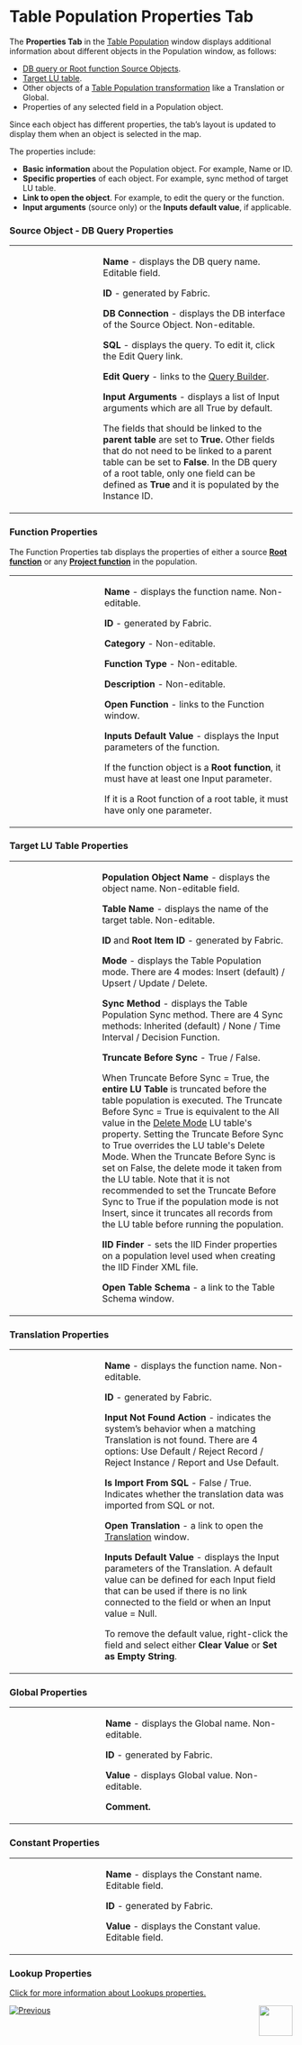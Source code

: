 # Table Population Properties Tab

The **Properties Tab** in the [Table Population](/articles/07_table_population/01_table_population_overview.md) window displays additional information about different objects in the Population window, as follows:
*	[DB query or Root function Source Objects](/articles/07_table_population/02_source_object_types.md#table-population---source-object-types).
*	[Target LU table](/articles/06_LU_tables/01_LU_tables_overview.md#lu-tables-overview).
* Other objects of a [Table Population transformation](/articles/07_table_population/06_table_population_transformation_rules.md) like a Translation or Global.
*	Properties of any selected field in a Population object.

Since each object has different properties, the tab’s layout is updated to display them when an object is selected in the map. 

The properties include:
*	**Basic information** about the Population object. For example, Name or ID.
*	**Specific properties** of each object. For example, sync method of target LU table.
*	**Link to open the object**. For example, to edit the query or the function.
*	**Input arguments** (source only) or the **Inputs default value**, if applicable.  

### Source Object - DB Query Properties
<table width="660">
<tbody>
<tr>
<td width="312pxl"><img src="/articles/07_table_population/images/07_04_01_table.png" alt=""/></td>
<td width="600pxl">
<p><strong>Name</strong> - displays the DB query name. Editable field.</p>
<p><strong>ID</strong> - generated by Fabric.</p>
<p><strong>DB Connection</strong> - displays the DB interface of the Source Object. Non-editable.</p>
<p><strong>SQL</strong> - displays the query. To edit it, click the Edit Query link.</p>
<p><strong>Edit Query</strong> - links to the <a href="/articles/11_query_builder/01_query_builder_overview.md#query-builder-overview"> Query Builder</a>.</p>
<p><strong>Input Arguments&nbsp;</strong>- displays a list of Input arguments which are all True by default.</p>
<p>The fields that should be linked to the <strong>parent table</strong> are set to <strong>True. </strong>Other fields that do not need to be linked to a parent table can be set to <strong>False</strong>. In the DB query of a root table, only one field can be defined as <strong>True</strong> and it is populated by the Instance ID.</p>
</td>
</tr>
</tbody>
</table>

### Function Properties
The Function Properties tab displays the properties of either a source [**Root function**](/articles/07_table_population/11_1_creating_or_editing_a_root_function.md) or any [**Project function**](/articles/07_table_population/08_project_functions.md) in the population.
<table width="660">
<tbody>
<tr>
<td width="312pxl"><img src="/articles/07_table_population/images/07_04_02_functions.png" alt=""></td>
<td width="600pxl">
<p><strong>Name</strong> - displays the function name. Non-editable.</p>
<p><strong>ID</strong> - generated by Fabric.</p>
<p><strong>Category</strong> - Non-editable.</p>
<p><strong>Function Type</strong> - Non-editable.</p>
<p><strong>Description</strong> - Non-editable.</p>
<p><strong>Open Function</strong> - links to the Function window.</p>
<p><strong>Inputs Default Value</strong> - displays the Input parameters of the function.</p>
<p>If the function object is a <strong>Root function</strong>, it must have at least one Input parameter.</p>
<p>If it is a Root function of a root table, it must have only one parameter.</p>
</td>
</tr>
</tbody>
</table>

### Target LU Table Properties
<table width="660">
<tbody>
<tr>
<td width="312pxl"><img src="/articles/07_table_population/images/07_04_03_target.png" alt=""></td>
<td width="600pxl">
<p><strong>Population Object Name</strong> - displays the object name. Non-editable field.</p>
<p><strong>Table Name</strong> - displays the name of the target table. Non-editable.</p>
<p><strong>ID </strong>and<strong> Root Item ID</strong> - generated by Fabric.</p>
<p><strong>Mode</strong> - displays the Table Population mode. There are 4 modes: Insert (default) / Upsert / Update / Delete.</p>
<p><strong>Sync Method</strong> - displays the Table Population Sync method. There are 4 Sync methods: Inherited (default) / None / Time Interval / Decision Function.</p>
<p><strong>Truncate Before Sync</strong> - True / False.</p>
<p>When Truncate Before Sync = True, the <strong>entire LU Table</strong> is truncated before the table population is executed. The Truncate Before Sync = True is equivalent to the All value in the <a href="/articles/06_LU_tables/04_table_properties.md#delete-mode">Delete Mode</a> LU table's property. Setting the Truncate Before Sync to True overrides the LU table's Delete Mode. When the Truncate Before Sync is set on False, the delete mode it taken from the LU table. 
Note that it is not recommended to set the Truncate Before Sync to True if the population mode is not Insert, since it truncates all records from the LU table before running the population.</p>
<p><strong>IID Finder</strong> - sets the IID Finder properties on a population level used when creating the IID Finder XML file.</p>
<p><strong>Open Table Schema</strong> - a link to the Table Schema window.</p>
</td>
</tr>
</tbody>
</table>

### Translation Properties
<table width="660">
<tbody>
<tr>
<td width="312pxl"><img src="/articles/07_table_population/images/07_04_04_translations.png" alt=""></td>
<td width="600pxl">
<p><strong>Name</strong> - displays the function name. Non-editable.</p>
<p><strong>ID</strong> - generated by Fabric.</p>
<p><strong>Input Not Found Action</strong> - indicates the system&rsquo;s behavior when a matching Translation is not found. There are 4 options: Use Default / Reject Record / Reject Instance / Report and Use Default.</p>
<p><strong>Is Import From SQL</strong> - False / True. Indicates whether the translation data was imported from SQL or not.</p>
<p><strong>Open Translation</strong> - a link to open the <a href="/articles/09_translations/01_translations_overview_and_use_cases.md#translations-overview"> Translation</a> window.</p>
<p><strong>Inputs Default Value</strong> - displays the Input parameters of the Translation. A default value can be defined for each Input field that can be used if there is no link connected to the field or when an Input value = Null.</p>
<p>To remove the default value, right-click the field and select either <strong>Clear Value</strong> or <strong>Set as Empty String</strong>.</p>
</td>
</tr>
</tbody>
</table>

### Global Properties
<table width="660">
<tbody>
<tr>
<td width="312pxl"><img src="/articles/07_table_population/images/07_04_05_globals.png" alt=""></td>
<td width="600pxl">
<p><strong>Name</strong> - displays the Global name. Non-editable.</p>
<p><strong>ID</strong> - generated by Fabric.</p>
<p><strong>Value</strong> - displays Global value. Non-editable.</p>
<p><strong>Comment.</strong></p>
</td>
</tr>
</tbody>
</table>

### Constant Properties
<table width="660">
<tbody>
<tr>
<td width="312pxl"><img src="/articles/07_table_population/images/contacts.png" alt=""></td>
<td width="600pxl">
<p><strong>Name</strong> - displays the Constant name. Editable field.</p>
<p><strong>ID</strong> - generated by Fabric.</p>
<p><strong>Value</strong> - displays the Constant value. Editable field.</p>
</td>
</tr>
</tbody>
</table>

### Lookup Properties
[Click for more information about Lookups properties.](/articles/07_table_population/11_lookup_tables.md#lookup-properties-tab)

[![Previous](/articles/images/Previous.png)](/articles/07_table_population/03_creating_a_new_table_population.md)[<img align="right" width="60" height="54" src="/articles/images/Next.png">](/articles/07_table_population/05_table_population_mode.md)
